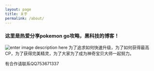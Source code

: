 ```yaml
---
layout: page
title: 关于
permalink: /about/
---
```


### 这里是热爱分享pokemon go攻略，黑科技的博客！

![enter image description here](http://ww1.sinaimg.cn/large/76aacbf5gw1f6akzx3scoj20uk0kdtet.jpg)
为了追求如何快速升级，为了如何获得最高CP，为了获得完美精灵，为了大家为了成为神奇宝贝大师一起努力。

有合作请联系QQ753671337